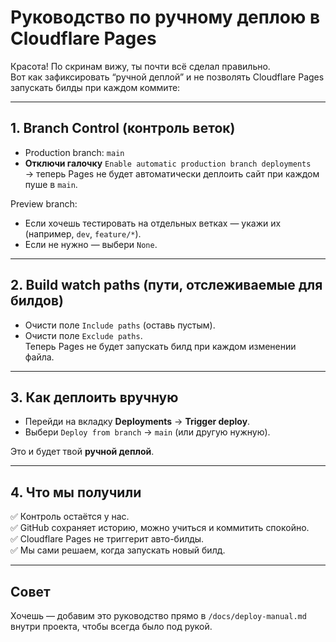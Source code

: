 # Руководство по ручному деплою в Cloudflare Pages

Красота! По скринам вижу, ты почти всё сделал правильно.  
Вот как зафиксировать “ручной деплой” и не позволять Cloudflare Pages запускать билды при каждом коммите:

---

## 1. Branch Control (контроль веток)
- Production branch: `main`
- **Отключи галочку** `Enable automatic production branch deployments`  
  → теперь Pages не будет автоматически деплоить сайт при каждом пуше в `main`.

Preview branch:  
- Если хочешь тестировать на отдельных ветках — укажи их (например, `dev`, `feature/*`).  
- Если не нужно — выбери `None`.

---

## 2. Build watch paths (пути, отслеживаемые для билдов)
- Очисти поле `Include paths` (оставь пустым).  
- Очисти поле `Exclude paths`.  
Теперь Pages не будет запускать билд при каждом изменении файла.

---

## 3. Как деплоить вручную
- Перейди на вкладку **Deployments** → **Trigger deploy**.  
- Выбери `Deploy from branch` → `main` (или другую нужную).  

Это и будет твой **ручной деплой**.

---

## 4. Что мы получили
✅ Контроль остаётся у нас.  
✅ GitHub сохраняет историю, можно учиться и коммитить спокойно.  
✅ Cloudflare Pages не триггерит авто-билды.  
✅ Мы сами решаем, когда запускать новый билд.

---

## Совет
Хочешь — добавим это руководство прямо в `/docs/deploy-manual.md` внутри проекта, чтобы всегда было под рукой.
